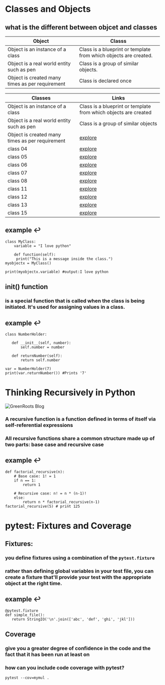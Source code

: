 # **Classes and Objects**

## what is the different between objcet and classes
| Object | Classs |
| --- | ----------- |
| Object is an instance of a class | Class is a blueprint or template from which objects are created. |
| Object is a real world entity such as pen | Class is a group of similar objects. |
| Object is created many times as per requirement | Class is declared once |

| Classes | Links|
| --- | ----------- |
| Object is an instance of a class|Class is a blueprint or template from which objects are created|
| Object is a real world entity such as pen |Class is a group of similar objects |
|Object is created many times as per requirement| [explore](./code301/class03.md) |
| class 04 | [explore](./code301/class04.md) |
| class 05| [explore](./code301/class05.md) |
| class 06 | [explore](./code301/class06.md) |
| class 07| [explore](./code301/class07.md) |
| class 08 | [explore](./code301/class08.md) |
| class 11| [explore](./code301/class11.md) |
| class 12| [explore](./code301/class12.md) |
| class 13| [explore](./code301/class13.md) |
| class 15 | [explore](./code301/class15.md)|


## **example ↩**
```
class MyClass:
    variable = "I love python"

    def function(self):
     print("This is a message inside the class.")
myobjectx = MyClass()

print(myobjectx.variable) #output:I love python
```

## **init() function**
### is a special function that is called when the class is being initiated. It's used for assigning values in a class.

## **example ↩**
```
class NumberHolder:

   def __init__(self, number): 
       self.number = number

   def returnNumber(self):
       return self.number

var = NumberHolder(7)
print(var.returnNumber()) #Prints '7'

```

# **Thinking Recursively in Python**
![GreenRoots Blog](https://miro.medium.com/max/640/1*__jhoWXEa_INM44V5jx30w.jpeg)

###  A recursive function is a function defined in terms of itself via self-referential expressions


### All recursive functions share a common structure made up of two parts: base case and recursive case

## **example ↩**

```
def factorial_recursive(n):
    # Base case: 1! = 1
    if n == 1:
        return 1

    # Recursive case: n! = n * (n-1)!
    else:
        return n * factorial_recursive(n-1)
factorial_recursive(5) # print 125    
 ```
 # **pytest: Fixtures and Coverage**

 ## **Fixtures**:
 ### you define fixtures using a combination of the  ```pytest.fixture ```
 ### rather than defining global variables in your test file, you can create a fixture that'll provide your test with the appropriate object at the right time.

## **example ↩** 
```
@pytest.fixture
def simple_file():
   return StringIO('\n'.join(['abc', 'def', 'ghi', 'jkl']))
```
## **Coverage**
###  give you a greater degree of confidence in the code and the fact that it has been run at least on
### how can you include code coverage with pytest? 
```
pytest --cov=mymul .
```
